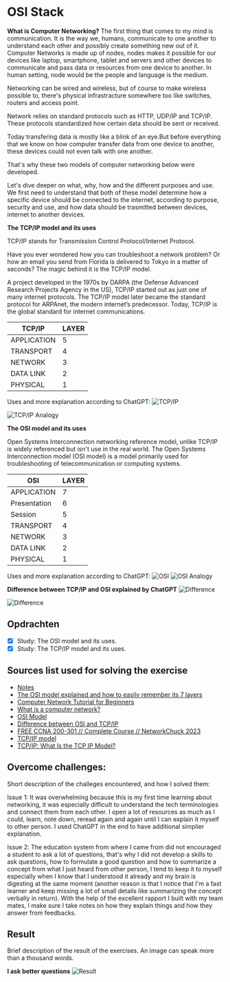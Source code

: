 # OSI Stack

**What is Computer Networking?** The first thing that comes to my mind is communication. It is the way we, humans, communicate to one another to understand each other and possibly create something new out of it. Computer Networks is made up of nodes, nodes makes it possible for our devices like laptop, smartphone, tablet and servers and other devices to communicate and pass data or resources from one device to another. In human setting, node would be the people and language is the medium.

Networking can be wired and wireless, but of course to make wireless possible to, there's physical infrastracture somewhere too like switches, routers and access point.

Network relies on standard protocols such as HTTP, UDP/IP and TCP/IP. These protocols standardized how certain data should be sent or received.

Today transfering data is mostly like a blink of an eye.But before everything that we know on how computer transfer data from one device to another, these devices could not even talk with one another.

That's why these two models of computer networking below were developed.

Let's dive deeper on what, why, how and the different purposes and use. We first need to understand that both of these model determine how a specific device should be connected to the internet, according to purpose, security and use, and how data should be trasmitted between devices, internet to another devices.

**The TCP/IP model and its uses**

TCP/IP stands for Transmission Control Protocol/Internet Protocol.

Have you ever wondered how you can troubleshoot a network problem? Or how an email you send from Florida is delivered to Tokyo in a matter of seconds? The magic behind it is the TCP/IP model.

A project developed in the 1970s by DARPA (the Defense Advanced Research Projects Agency in the US), TCP/IP started out as just one of many internet protocols. The TCP/IP model later became the standard protocol for ARPAnet, the modern internet’s predecessor. Today, TCP/IP is the global standard for internet communications.

| TCP/IP      | LAYER |
| ----------- | ----- |
| APPLICATION | 5     |
| TRANSPORT   | 4     |
| NETWORK     | 3     |
| DATA LINK   | 2     |
| PHYSICAL    | 1     |

Uses and more explanation according to ChatGPT:
![TCP/IP](https://github.com/techgrounds/techgrounds-anj-dtmr/blob/main/00_includes/week-2-includes/ntw-01-tcp-explain.png)

![TCP/IP Analogy](https://github.com/techgrounds/techgrounds-anj-dtmr/blob/main/00_includes/week-2-includes/ntw-01-tcp-analogy.png)

**The OSI model and its uses**

Open Systems Interconnection networking reference model, unlike TCP/IP is widely referenced but isn't use in the real world. The Open Systems Interconnection model (OSI model) is a model primarily used for troubleshooting of telecommunication or computing systems.

| OSI          | LAYER |
| ------------ | ----- |
| APPLICATION  | 7     |
| Presentation | 6     |
| Session      | 5     |
| TRANSPORT    | 4     |
| NETWORK      | 3     |
| DATA LINK    | 2     |
| PHYSICAL     | 1     |

Uses and more explanation according to ChatGPT:
![OSI](https://github.com/techgrounds/techgrounds-anj-dtmr/blob/main/00_includes/week-2-includes/ntw-01-osi-explain.png)
![OSI Analogy](https://github.com/techgrounds/techgrounds-anj-dtmr/blob/main/00_includes/week-2-includes/ntw-01-osi-analogy.png)

**Difference between TCP/IP and OSI explained by ChatGPT**
![Difference](https://github.com/techgrounds/techgrounds-anj-dtmr/blob/main/00_includes/week-2-includes/ntw-01-difference1.png)

![Difference](https://github.com/techgrounds/techgrounds-anj-dtmr/blob/main/00_includes/week-2-includes/ntw-01-difference2.png)


## Opdrachten

- [x] Study: The OSI model and its uses.
- [x] Study: The TCP/IP model and its uses.

## Sources list used for solving the exercise

- [Notes](https://docs.google.com/document/d/1rnI_KHFzBY4V75OyaT674zUsPEO-uXYw/edit)
- [The OSI model explained and how to easily remember its 7 layers](https://www.networkworld.com/article/3239677/the-osi-model-explained-and-how-to-easily-remember-its-7-layers.html)
- [Computer Network Tutorial for Beginners](https://www.guru99.com/data-communication-computer-network-tutorial.html)
- [What is a computer network?](https://www.techtarget.com/searchnetworking/definition/network)
- [OSI Model](https://www.bmc.com/blogs/osi-model-7-layers/)
- [Difference between OSI and TCP/IP](https://community.fs.com/blog/tcpip-vs-osi-whats-the-difference-between-the-two-models.html)
- [FREE CCNA 200-301 // Complete Course // NetworkChuck 2023](https://www.youtube.com/playlist?list=PLIhvC56v63IJVXv0GJcl9vO5Z6znCVb1P)
- [TCP/IP model](https://www.javatpoint.com/computer-network-tcp-ip-model)
- [TCP/IP: What Is the TCP IP Model?](https://cheapsslsecurity.com/blog/what-is-the-tcp-model-an-exploration-of-tcp-ip-layers/)

## Overcome challenges:

Short description of the challeges encountered, and how I solved them:

Issue 1: It was overwhelming because this is my first time learning about networking, it was especially difficult to understand the tech terminologies and connect them from each other. I open a lot of resources as much as I could, learn, note down, reread again and again until I can explain it myself to other person. I used ChatGPT in the end to have additional simplier explanation.

Issue 2: The education system from where I came from did not encouraged a student to ask a lot of questions, that's why I did not develop a skills to ask questions, how to formulate a good question and how to summarize a concept from what I just heard from other person, I tend to keep it to myself especially when I know that I understood it already and my brain is digesting at the same moment (another reason is that I notice that I'm a fast learner and keep missing a lot of small details like summarizing the concept verbally in return). With the help of the excellent rapport I built with my team mates, I make sure I take notes on how they explain things and how they answer from feedbacks.

## Result

Brief description of the result of the exercises. An image can speak more than a thousand words.

**I ask better questions**
![Result](https://github.com/techgrounds/techgrounds-anj-dtmr/blob/main/00_includes/week-2-includes/ntw-01-result.png)
